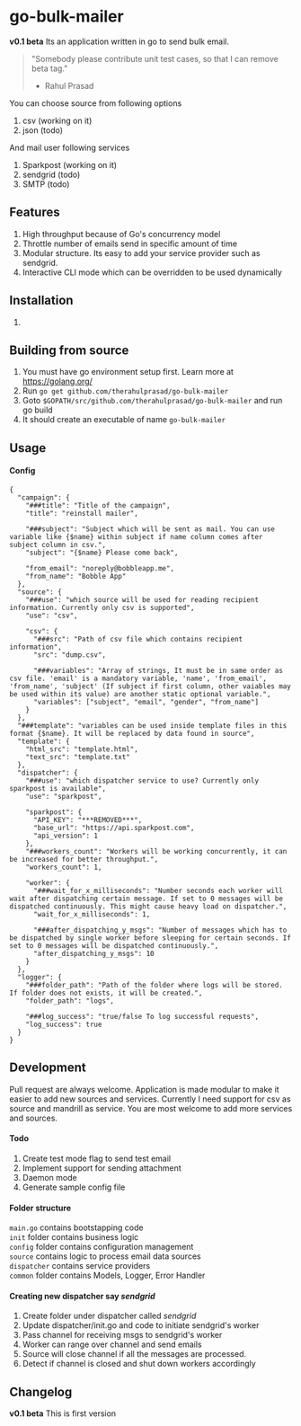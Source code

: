 # go-bulk-mailer
__v0.1 beta__
Its an application written in go to send bulk email.
>"Somebody please contribute unit test cases, so that I can remove beta tag."  
>- Rahul Prasad
  
You can choose source from following options
1. csv (working on it)
1. json (todo)

And mail user following services
1. Sparkpost (working on it)  
1. sendgrid (todo) 
1. SMTP (todo)

## Features
1. High throughput because of Go's concurrency model
1. Throttle number of emails send in specific amount of time
1. Modular structure. Its easy to add your service provider such as sendgrid.
1. Interactive CLI mode which can be overridden to be used dynamically

## Installation
1. 

## Building from source
1. You must have go environment setup first. Learn more at https://golang.org/
1. Run `go get github.com/therahulprasad/go-bulk-mailer`
1. Goto `$GOPATH/src/github.com/therahulprasad/go-bulk-mailer` and run go build
1. It should create an executable of name `go-bulk-mailer`

## Usage

#### Config
    {
      "campaign": {
        "###title": "Title of the campaign",
        "title": "reinstall mailer",
    
        "###subject": "Subject which will be sent as mail. You can use variable like {$name} within subject if name column comes after subject column in csv.",
        "subject": "{$name} Please come back",
    
        "from_email": "noreply@bobbleapp.me",
        "from_name": "Bobble App"
      },
      "source": {
        "###use": "which source will be used for reading recipient information. Currently only csv is supported",
        "use": "csv",
    
        "csv": {
          "###src": "Path of csv file which contains recipient information",
          "src": "dump.csv",
    
          "###variables": "Array of strings, It must be in same order as csv file. 'email' is a mandatory variable, 'name', 'from_email', 'from_name', 'subject' (If subject if first column, other vaiables may be used within its value) are another static optional variable.",
          "variables": ["subject", "email", "gender", "from_name"]
        }
      },
      "###template": "variables can be used inside template files in this format {$name}. It will be replaced by data found in source",
      "template": {
        "html_src": "template.html",
        "text_src": "template.txt"
      },
      "dispatcher": {
        "###use": "which dispatcher service to use? Currently only sparkpost is available",
        "use": "sparkpost",
    
        "sparkpost": {
          "API_KEY": "***REMOVED***",
          "base_url": "https://api.sparkpost.com",
          "api_version": 1
        },
        "###workers_count": "Workers will be working concurrently, it can be increased for better throughput.",
        "workers_count": 1,
    
        "worker": {
          "###wait_for_x_milliseconds": "Number seconds each worker will wait after dispatching certain message. If set to 0 messages will be dispatched continuously. This might cause heavy load on dispatcher.",
          "wait_for_x_milliseconds": 1,
    
          "###after_dispatching_y_msgs": "Number of messages which has to be dispatched by single worker before sleeping for certain seconds. If set to 0 messages will be dispatched continuously.",
          "after_dispatching_y_msgs": 10
        }
      },
      "logger": {
        "###folder_path": "Path of the folder where logs will be stored. If folder does not exists, it will be created.",
        "folder_path": "logs",
    
        "###log_success": "true/false To log successful requests",
        "log_success": true
      }
    }

## Development
Pull request are always welcome. Application is made modular to make it easier 
to add new sources and services. Currently I need support for csv as source 
and mandrill as service. You are most welcome to add more services and sources.

#### Todo
1. Create test mode flag to send test email
1. Implement support for sending attachment
1. Daemon mode
1. Generate sample config file

#### Folder structure
`main.go` contains bootstapping code  
`init` folder contains business logic  
`config` folder contains configuration management  
`source` contains logic to process email data sources  
`dispatcher` contains service providers  
`common` folder contains Models, Logger, Error Handler  

#### Creating new dispatcher say _sendgrid_
1. Create folder under dispatcher called _sendgrid_
1. Update dispatcher/init.go and code to initiate sendgrid's worker
1. Pass channel for receiving msgs to sendgrid's worker 
1. Worker can range over channel and send emails 
1. Source will close channel if all the messages are processed.
1. Detect if channel is closed and shut down workers accordingly



## Changelog
__v0.1 beta__
This is first version

